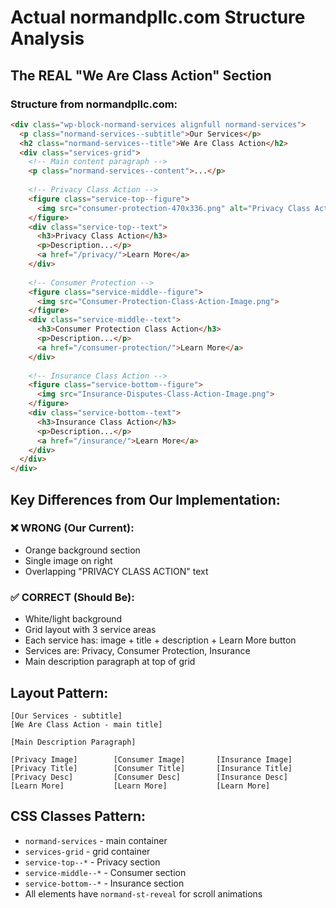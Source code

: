 # Actual normandpllc.com Structure Analysis

## The REAL "We Are Class Action" Section

### Structure from normandpllc.com:
```html
<div class="wp-block-normand-services alignfull normand-services">
  <p class="normand-services--subtitle">Our Services</p>
  <h2 class="normand-services--title">We Are Class Action</h2>
  <div class="services-grid">
    <!-- Main content paragraph -->
    <p class="normand-services--content">...</p>
    
    <!-- Privacy Class Action -->
    <figure class="service-top--figure">
      <img src="consumer-protection-470x336.png" alt="Privacy Class Action">
    </figure>
    <div class="service-top--text">
      <h3>Privacy Class Action</h3>
      <p>Description...</p>
      <a href="/privacy/">Learn More</a>
    </div>
    
    <!-- Consumer Protection -->
    <figure class="service-middle--figure">
      <img src="Consumer-Protection-Class-Action-Image.png">
    </figure>
    <div class="service-middle--text">
      <h3>Consumer Protection Class Action</h3>
      <p>Description...</p>
      <a href="/consumer-protection/">Learn More</a>
    </div>
    
    <!-- Insurance Class Action -->
    <figure class="service-bottom--figure">
      <img src="Insurance-Disputes-Class-Action-Image.png">
    </figure>
    <div class="service-bottom--text">
      <h3>Insurance Class Action</h3>
      <p>Description...</p>
      <a href="/insurance/">Learn More</a>
    </div>
  </div>
</div>
```

## Key Differences from Our Implementation:

### ❌ WRONG (Our Current):
- Orange background section
- Single image on right
- Overlapping "PRIVACY CLASS ACTION" text

### ✅ CORRECT (Should Be):
- White/light background
- Grid layout with 3 service areas
- Each service has: image + title + description + Learn More button
- Services are: Privacy, Consumer Protection, Insurance
- Main description paragraph at top of grid

## Layout Pattern:
```
[Our Services - subtitle]
[We Are Class Action - main title]

[Main Description Paragraph]

[Privacy Image]        [Consumer Image]       [Insurance Image]
[Privacy Title]        [Consumer Title]       [Insurance Title]
[Privacy Desc]         [Consumer Desc]        [Insurance Desc]
[Learn More]           [Learn More]           [Learn More]
```

## CSS Classes Pattern:
- `normand-services` - main container
- `services-grid` - grid container
- `service-top--*` - Privacy section
- `service-middle--*` - Consumer section  
- `service-bottom--*` - Insurance section
- All elements have `normand-st-reveal` for scroll animations